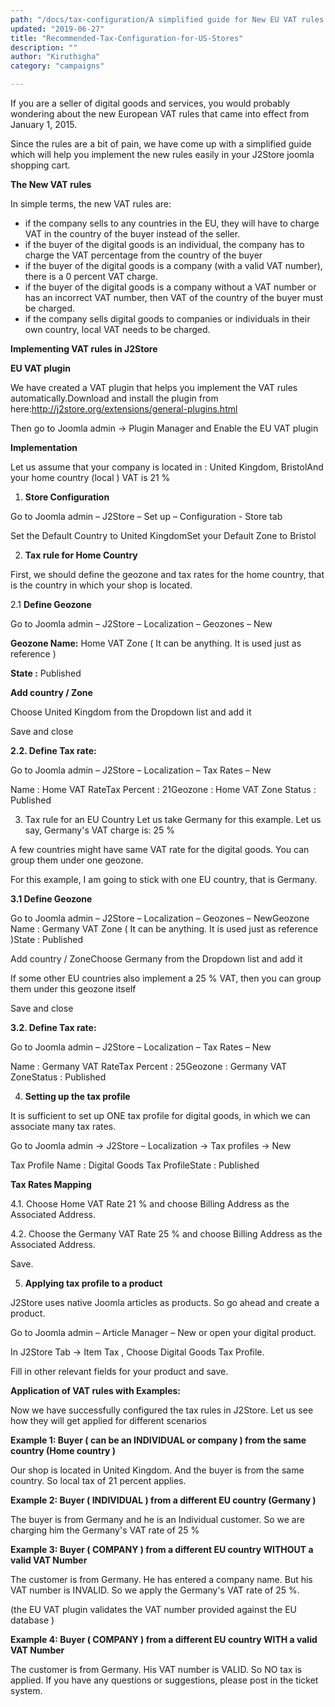 ```yaml
---
path: "/docs/tax-configuration/A simplified guide for New EU VAT rules 2015 for digital goods and setting them up in J2Store"
updated: "2019-06-27"
title: "Recommended-Tax-Configuration-for-US-Stores"
description: ""
author: "Kiruthigha"
category: "campaigns"

---
```


If you are a seller of digital goods and services, you would probably wondering about the new European VAT rules that came into effect from January 1, 2015.

Since the rules are a bit of pain, we have come up with a simplified guide which will help you implement the new rules easily in your J2Store joomla shopping cart.

**The New VAT rules**

In simple terms, the new VAT rules are:

* if the company sells to any countries in the EU, they will have to charge VAT in the country of the buyer instead of the seller.
* if the buyer of the digital goods is an individual, the company has to charge the VAT percentage from the country of the buyer
* if the buyer of the digital goods is a company (with a valid VAT number), there is a 0 percent VAT charge.
* if the buyer of the digital goods is a company without a VAT number or has an incorrect VAT number, then VAT of the country of the buyer must be charged.
* if the company sells digital goods to companies or individuals in their own country, local VAT needs to be charged.


**Implementing VAT rules in J2Store**

**EU VAT plugin**

We have created a VAT plugin that helps you implement the VAT rules automatically.Download and install the plugin from here:http://j2store.org/extensions/general-plugins.html

Then go to Joomla admin -> Plugin Manager and Enable the EU VAT plugin

**Implementation**

Let us assume that your company is located in : United Kingdom, BristolAnd your home country (local ) VAT is 21 %

1. **Store Configuration**

Go to Joomla admin – J2Store – Set up – Configuration - Store tab

Set the Default Country to United KingdomSet your Default Zone to Bristol

2. **Tax rule for Home Country**


First, we should define the geozone and tax rates for the home country, that is the country in which your shop is located.

2.1 **Define Geozone**


Go to Joomla admin – J2Store – Localization – Geozones – New

**Geozone Name:**
 Home VAT Zone ( It can be anything. It is used just as reference )

**State :** Published

**Add country / Zone**

Choose United Kingdom from the Dropdown list and add it

Save and close

**2.2. Define Tax rate:**

Go to Joomla admin – J2Store – Localization – Tax Rates – New

Name        : Home VAT RateTax Percent    : 21Geozone     :  Home VAT Zone
Status     : Published

3. Tax rule for an EU Country
Let us take Germany for this example.   Let us say, Germany's VAT charge is:  25 %

A few countries might have same VAT rate for the digital goods. You can group them under one geozone.

For this example, I am going to stick with one EU country, that is Germany.

**3.1 Define Geozone**

Go to Joomla admin – J2Store – Localization – Geozones – NewGeozone Name : Germany VAT Zone ( It can be anything. It is used just as reference )State : Published

Add country / ZoneChoose Germany from the Dropdown list and add it

If some other EU countries also implement a 25 % VAT, then you can group them under this geozone itself

Save and close

**3.2. Define Tax rate:**

Go to Joomla admin – J2Store – Localization – Tax Rates – New

Name        : Germany VAT RateTax Percent    : 25Geozone     :  Germany VAT ZoneStatus     : Published

4. **Setting up the tax profile**

It is sufficient to set up ONE tax profile for digital goods, in which we can associate many tax rates.

Go to Joomla admin → J2Store – Localization → Tax profiles → New

Tax Profile Name    : Digital Goods Tax ProfileState            : Published

**Tax Rates Mapping**

4.1. Choose Home VAT Rate 21 %  and choose Billing Address as the Associated Address.

4.2. Choose the Germany VAT Rate 25 %  and choose Billing Address as the Associated Address.

Save.

5. **Applying tax profile to a product**

J2Store uses native Joomla articles as products. So go ahead and create a product.

Go to Joomla admin – Article Manager – New or open your digital product.

In J2Store Tab → Item Tax , Choose Digital Goods Tax Profile.

Fill in other relevant fields for your product and save.

**Application of VAT rules with Examples:**

Now we have successfully configured the tax rules in J2Store. Let us see how they will get applied for different scenarios

**Example 1: Buyer  ( can be an INDIVIDUAL or company ) from the same country (Home country )**

Our shop is located in United Kingdom. And the buyer is from the same country. So local tax of 21 percent applies.

**Example 2: Buyer ( INDIVIDUAL ) from a different EU country (Germany )**

The buyer is from Germany and he is an Individual customer. So we are charging him the Germany's VAT rate of 25 %

**Example 3: Buyer ( COMPANY ) from a different EU country WITHOUT a valid VAT Number**

The customer is from Germany. He has entered a company name. But his VAT number is INVALID.  So we apply the Germany's VAT rate of 25 %.

(the EU VAT plugin validates the VAT number provided against the EU database )

**Example 4: Buyer ( COMPANY ) from a different EU country WITH a valid VAT Number**

The customer is from Germany.  His VAT number is VALID.  So NO tax is applied.
If you have any questions or suggestions, please post in the ticket system. 